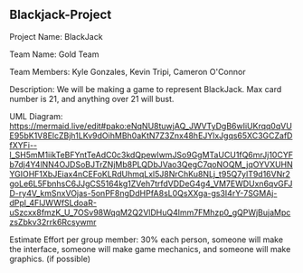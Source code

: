 ## Blackjack-Project

Project Name: BlackJack

Team Name: Gold Team

Team Members: Kyle Gonzales, Kevin Tripi, Cameron O'Connor

Description: We will be making a game to represent BlackJack. Max card number is 21, and anything over 21 will bust.

UML Diagram: https://mermaid.live/edit#pako:eNqNU8tuwjAQ_JWVTyDgB6wIiUKrqq0qVUE95bK1V8ElcZBjh1LKv9dOihMBh0aKtN7Z3Znx48hEJYlxJgqs65XC3GCZafDfXYFi--l_SH5mM1iikTeBFYntTeAdC0c3kdQpewlwmJSo9GgMTaUCU1fQ6mrJj10CYFb7dj4Y4lNN4OJDSoBJTrZNjMb8PLQDbJVao3QegC7qoNOQM_jqOYVXUHNYGIOHF1XbJEiax4nCEFoKLRdUhmqLxl5J8NrChKu8NLj_t95Q7ylT9d16VNr2goLe6L5FbnhsC6JJgCS5164kg1ZVeh7trfdVDDeG4g4_VM7EWDUxn6qvGFJD-ry4V_kmSnxVOjas-5onPF8ngDdHPfA8sL0QsXXga-gs3I4rY-7SGMAj-dPpl_4FlJWWfSLdoaR-uSzcxx8fmzK_U_7OSv98WqqM2Q2VlDHuQ4lmm7FMhzp0_gQPWjBujaMpczsZbkv32rrk6Rcsywmr


Estimate Effort per group member: 30% each person, someone will make the interface, someone will make game mechanics, and someone will make graphics. (if possible)
